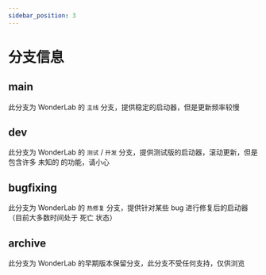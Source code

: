 ```yaml
---
sidebar_position: 3
---
```


# 分支信息

## main

此分支为 WonderLab 的 `主线` 分支，提供稳定的启动器，但是更新频率较慢

## dev

此分支为 WonderLab 的 `测试` / `开发` 分支，提供测试版的启动器，滚动更新，但是包含许多 未知的 的功能，请小心

## bugfixing

此分支为 WonderLab 的 `热修复` 分支，提供针对某些 bug 进行修复后的启动器（目前大多数时间处于 死亡 状态）

## archive

此分支为 WonderLab 的早期版本保留分支，此分支不受任何支持，仅供浏览
